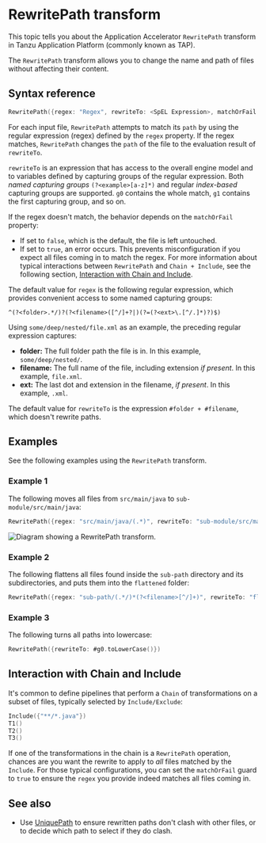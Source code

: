 # RewritePath transform

This topic tells you about the Application Accelerator `RewritePath` transform in Tanzu Application Platform (commonly known as TAP).

The `RewritePath` transform allows you to change the name and path of files without affecting their content.

## <a id="syntax-ref"></a>Syntax reference

```go
RewritePath({regex: "Regex", rewriteTo: <SpEL Expression>, matchOrFail:<boolean>})
```

For each input file, `RewritePath` attempts to match its `path` by using
the regular expression (regex) defined by the `regex` property.
If the regex matches, `RewritePath` changes the `path` of the file to the evaluation result of `rewriteTo`.

`rewriteTo` is an expression that has access to the overall
engine model and to variables defined by capturing groups of the regular
expression. Both _named capturing groups_ `(?<example>[a-z]*)` and regular
_index-based_ capturing groups are supported.
`g0` contains the whole match, `g1` contains the first capturing group, and so on.

If the regex doesn't match, the behavior depends on the `matchOrFail` property:

- If set to `false`, which is the default, the file is left untouched.
- If set to `true`, an error occurs. This prevents misconfiguration if you
  expect all files coming in to match the regex. For more information about
  typical interactions between `RewritePath` and `Chain + Include`,
  see the following section, [Interaction with Chain and Include](#interaction-chain-include).

The default value for `regex` is the following regular expression,
which provides convenient access to some named capturing groups:

```regex
^(?<folder>.*/)?(?<filename>([^/]+?|)(?=(?<ext>\.[^/.]*)?)$)
```

Using `some/deep/nested/file.xml` as an example,
the preceding regular expression captures:

- **folder:** The full folder path the file is in. In this example, `some/deep/nested/`.
- **filename:** The full name of the file, including extension _if present_. In this example, `file.xml`.
- **ext:** The last dot and extension in the filename, _if present_. In this example, `.xml`.

The default value for `rewriteTo` is the expression `#folder + #filename`,
which doesn't rewrite paths.

## <a id="examples"></a>Examples

See the following examples using the `RewritePath` transform.

### <a id="example1"></a>Example 1

The following moves all files from `src/main/java` to `sub-module/src/main/java`:

```go
RewritePath({regex: "src/main/java/(.*)", rewriteTo: "sub-module/src/main/java" + #g1})
```

![Diagram showing a RewritePath transform.](images/rewrite-path.svg)

### <a id="example2"></a>Example 2

The following flattens all files found inside the `sub-path` directory and its subdirectories,
and puts them into the `flattened` folder:

```go
RewritePath({regex: "sub-path/(.*/)*(?<filename>[^/]+)", rewriteTo: "flattened" + #filename})
```

### <a id="example3"></a>Example 3

The following turns all paths into lowercase:

```go
RewritePath({rewriteTo: #g0.toLowerCase()})
```

## <a id='interaction-chain-include'></a>Interaction with Chain and Include

It's common to define pipelines that perform a `Chain` of transformations
on a subset of files, typically selected by `Include/Exclude`:

```go
Include({"**/*.java"})
T1()
T2()
T3()
```

If one of the transformations in the chain is a `RewritePath` operation,
chances are you want the rewrite to apply to _all_ files matched by the `Include`.
For those typical configurations, you can set the `matchOrFail` guard to `true` to
ensure the `regex` you provide indeed matches all files coming in.

## See also

- Use [UniquePath](unique-path.md) to ensure rewritten paths don't clash with
  other files, or to decide which path to select if they do clash.
